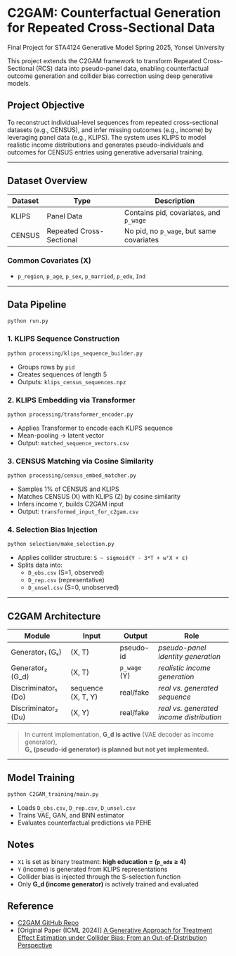 
# C2GAM: Counterfactual Generation for Repeated Cross-Sectional Data

Final Project for STA4124 Generative Model Spring 2025, Yonsei University

This project extends the C2GAM framework to transform Repeated Cross-Sectional (RCS) data into pseudo-panel data, enabling counterfactual outcome generation and collider bias correction using deep generative models.

## Project Objective

To reconstruct individual-level sequences from repeated cross-sectional datasets (e.g., CENSUS), and infer missing outcomes (e.g., income) by leveraging panel data (e.g., KLIPS). The system uses KLIPS to model realistic income distributions and generates pseudo-individuals and outcomes for CENSUS entries using generative adversarial training.

---

## Dataset Overview

| Dataset   | Type                     | Description                               |
|-----------|--------------------------|-------------------------------------------|
| KLIPS     | Panel Data               | Contains pid, covariates, and `p_wage`    |
| CENSUS    | Repeated Cross-Sectional | No pid, no `p_wage`, but same covariates  |

### Common Covariates (X)
- `p_region`, `p_age`, `p_sex`, `p_married`, `p_edu`, `Ind`

---

## Data Pipeline
```bash
python run.py
```

### 1. **KLIPS Sequence Construction**
```bash
python processing/klips_sequence_builder.py
```
- Groups rows by `pid`
- Creates sequences of length 5
- Outputs: `klips_census_sequences.npz`

### 2. **KLIPS Embedding via Transformer**
```bash
python processing/transformer_encoder.py
```
- Applies Transformer to encode each KLIPS sequence
- Mean-pooling → latent vector
- Output: `matched_sequence_vectors.csv`

### 3. **CENSUS Matching via Cosine Similarity**
```bash
python processing/census_embed_matcher.py
```
- Samples 1% of CENSUS and KLIPS
- Matches CENSUS (X) with KLIPS (Z) by cosine similarity
- Infers income `Y`, builds C2GAM input
- Output: `transformed_input_for_c2gam.csv`

### 4. **Selection Bias Injection**
```bash
python selection/make_selection.py
```
- Applies collider structure: `S ~ sigmoid(Y - 3*T + wᵀX + ε)`
- Splits data into:
  - `D_obs.csv` (S=1, observed)
  - `D_rep.csv` (representative)
  - `D_unsel.csv` (S=0, unobserved)

---

## C2GAM Architecture

| Module         | Input          | Output        | Role |
|----------------|----------------|---------------|------|
| Generator₁ (Gₛ) | (X, T)          | pseudo-id     | *pseudo-panel identity generation* |
| Generator₂ (G_d) | (X, T)         | `p_wage` (Y)  | *realistic income generation* |
| Discriminator₁ (Do) | sequence (X, T, Y) | real/fake | *real vs. generated sequence* |
| Discriminator₂ (Du) | (X, Y)        | real/fake     | *real vs. generated income distribution* |

> In current implementation, **G_d is active** (VAE decoder as income generator),  
> **Gₛ (pseudo-id generator) is planned but not yet implemented.**

---

## Model Training

```bash
python C2GAM_training/main.py
```
- Loads `D_obs.csv`, `D_rep.csv`, `D_unsel.csv`
- Trains VAE, GAN, and BNN estimator
- Evaluates counterfactual predictions via PEHE


## Notes

- `X1` is set as binary treatment: **high education = (`p_edu` ≥ 4)**
- `Y` (income) is generated from KLIPS representations
- Collider bias is injected through the S-selection function
- Only **G_d (income generator)** is actively trained and evaluated

## Reference
- [C2GAM GitHub Repo](https://github.com/ZJUBaohongLi/C2GAM)
- [Original Paper (ICML 2024)] [A Generative Approach for Treatment Effect Estimation under Collider Bias: From an Out-of-Distribution Perspective](https://proceedings.mlr.press/v235/li24al.html)
